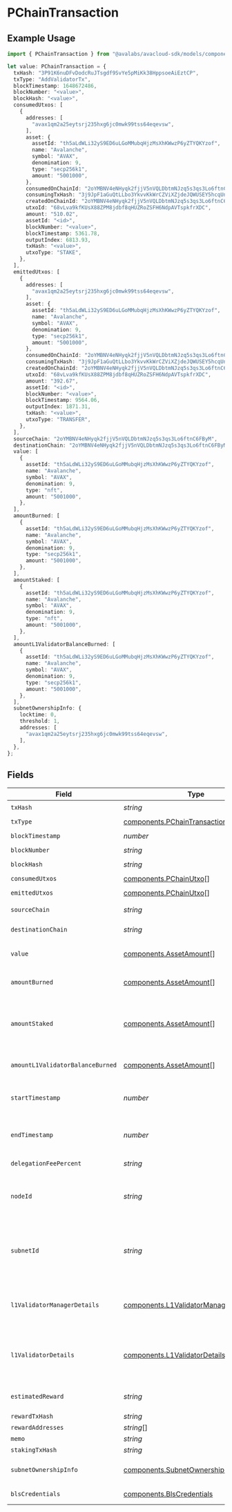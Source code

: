 # PChainTransaction

## Example Usage

```typescript
import { PChainTransaction } from "@avalabs/avacloud-sdk/models/components";

let value: PChainTransaction = {
  txHash: "3P91K6nuDFvDodcRuJTsgdf9SvYe5pMiKk38HppsoeAiEztCP",
  txType: "AddValidatorTx",
  blockTimestamp: 1648672486,
  blockNumber: "<value>",
  blockHash: "<value>",
  consumedUtxos: [
    {
      addresses: [
        "avax1qm2a25eytsrj235hxg6jc0mwk99tss64eqevsw",
      ],
      asset: {
        assetId: "th5aLdWLi32yS9ED6uLGoMMubqHjzMsXhKWwzP6yZTYQKYzof",
        name: "Avalanche",
        symbol: "AVAX",
        denomination: 9,
        type: "secp256k1",
        amount: "5001000",
      },
      consumedOnChainId: "2oYMBNV4eNHyqk2fjjV5nVQLDbtmNJzq5s3qs3Lo6ftnC6FByM",
      consumingTxHash: "3j9JpF1aGuQtLLbo3YkvvKkWrCZViXZjdeJQWUSEY5hcqUn2c",
      createdOnChainId: "2oYMBNV4eNHyqk2fjjV5nVQLDbtmNJzq5s3qs3Lo6ftnC6FByM",
      utxoId: "68vLva9kfKUsX88ZPM8jdbf8qHUZRoZSFH6NdpAVTspkfrXDC",
      amount: "510.02",
      assetId: "<id>",
      blockNumber: "<value>",
      blockTimestamp: 5361.78,
      outputIndex: 6813.93,
      txHash: "<value>",
      utxoType: "STAKE",
    },
  ],
  emittedUtxos: [
    {
      addresses: [
        "avax1qm2a25eytsrj235hxg6jc0mwk99tss64eqevsw",
      ],
      asset: {
        assetId: "th5aLdWLi32yS9ED6uLGoMMubqHjzMsXhKWwzP6yZTYQKYzof",
        name: "Avalanche",
        symbol: "AVAX",
        denomination: 9,
        type: "secp256k1",
        amount: "5001000",
      },
      consumedOnChainId: "2oYMBNV4eNHyqk2fjjV5nVQLDbtmNJzq5s3qs3Lo6ftnC6FByM",
      consumingTxHash: "3j9JpF1aGuQtLLbo3YkvvKkWrCZViXZjdeJQWUSEY5hcqUn2c",
      createdOnChainId: "2oYMBNV4eNHyqk2fjjV5nVQLDbtmNJzq5s3qs3Lo6ftnC6FByM",
      utxoId: "68vLva9kfKUsX88ZPM8jdbf8qHUZRoZSFH6NdpAVTspkfrXDC",
      amount: "392.67",
      assetId: "<id>",
      blockNumber: "<value>",
      blockTimestamp: 9564.06,
      outputIndex: 1871.31,
      txHash: "<value>",
      utxoType: "TRANSFER",
    },
  ],
  sourceChain: "2oYMBNV4eNHyqk2fjjV5nVQLDbtmNJzq5s3qs3Lo6ftnC6FByM",
  destinationChain: "2oYMBNV4eNHyqk2fjjV5nVQLDbtmNJzq5s3qs3Lo6ftnC6FByM",
  value: [
    {
      assetId: "th5aLdWLi32yS9ED6uLGoMMubqHjzMsXhKWwzP6yZTYQKYzof",
      name: "Avalanche",
      symbol: "AVAX",
      denomination: 9,
      type: "nft",
      amount: "5001000",
    },
  ],
  amountBurned: [
    {
      assetId: "th5aLdWLi32yS9ED6uLGoMMubqHjzMsXhKWwzP6yZTYQKYzof",
      name: "Avalanche",
      symbol: "AVAX",
      denomination: 9,
      type: "secp256k1",
      amount: "5001000",
    },
  ],
  amountStaked: [
    {
      assetId: "th5aLdWLi32yS9ED6uLGoMMubqHjzMsXhKWwzP6yZTYQKYzof",
      name: "Avalanche",
      symbol: "AVAX",
      denomination: 9,
      type: "nft",
      amount: "5001000",
    },
  ],
  amountL1ValidatorBalanceBurned: [
    {
      assetId: "th5aLdWLi32yS9ED6uLGoMMubqHjzMsXhKWwzP6yZTYQKYzof",
      name: "Avalanche",
      symbol: "AVAX",
      denomination: 9,
      type: "secp256k1",
      amount: "5001000",
    },
  ],
  subnetOwnershipInfo: {
    locktime: 0,
    threshold: 1,
    addresses: [
      "avax1qm2a25eytsrj235hxg6jc0mwk99tss64eqevsw",
    ],
  },
};
```

## Fields

| Field                                                                                                                                                           | Type                                                                                                                                                            | Required                                                                                                                                                        | Description                                                                                                                                                     | Example                                                                                                                                                         |
| --------------------------------------------------------------------------------------------------------------------------------------------------------------- | --------------------------------------------------------------------------------------------------------------------------------------------------------------- | --------------------------------------------------------------------------------------------------------------------------------------------------------------- | --------------------------------------------------------------------------------------------------------------------------------------------------------------- | --------------------------------------------------------------------------------------------------------------------------------------------------------------- |
| `txHash`                                                                                                                                                        | *string*                                                                                                                                                        | :heavy_check_mark:                                                                                                                                              | A P-Chain transaction hash.                                                                                                                                     | 3P91K6nuDFvDodcRuJTsgdf9SvYe5pMiKk38HppsoeAiEztCP                                                                                                               |
| `txType`                                                                                                                                                        | [components.PChainTransactionType](../../models/components/pchaintransactiontype.md)                                                                            | :heavy_check_mark:                                                                                                                                              | N/A                                                                                                                                                             |                                                                                                                                                                 |
| `blockTimestamp`                                                                                                                                                | *number*                                                                                                                                                        | :heavy_check_mark:                                                                                                                                              | The block finality timestamp.                                                                                                                                   | 1648672486                                                                                                                                                      |
| `blockNumber`                                                                                                                                                   | *string*                                                                                                                                                        | :heavy_check_mark:                                                                                                                                              | N/A                                                                                                                                                             |                                                                                                                                                                 |
| `blockHash`                                                                                                                                                     | *string*                                                                                                                                                        | :heavy_check_mark:                                                                                                                                              | N/A                                                                                                                                                             |                                                                                                                                                                 |
| `consumedUtxos`                                                                                                                                                 | [components.PChainUtxo](../../models/components/pchainutxo.md)[]                                                                                                | :heavy_check_mark:                                                                                                                                              | N/A                                                                                                                                                             |                                                                                                                                                                 |
| `emittedUtxos`                                                                                                                                                  | [components.PChainUtxo](../../models/components/pchainutxo.md)[]                                                                                                | :heavy_check_mark:                                                                                                                                              | N/A                                                                                                                                                             |                                                                                                                                                                 |
| `sourceChain`                                                                                                                                                   | *string*                                                                                                                                                        | :heavy_minus_sign:                                                                                                                                              | Source chain for an atomic transaction.                                                                                                                         | 2oYMBNV4eNHyqk2fjjV5nVQLDbtmNJzq5s3qs3Lo6ftnC6FByM                                                                                                              |
| `destinationChain`                                                                                                                                              | *string*                                                                                                                                                        | :heavy_minus_sign:                                                                                                                                              | Destination chain for an atomic transaction.                                                                                                                    | 2oYMBNV4eNHyqk2fjjV5nVQLDbtmNJzq5s3qs3Lo6ftnC6FByM                                                                                                              |
| `value`                                                                                                                                                         | [components.AssetAmount](../../models/components/assetamount.md)[]                                                                                              | :heavy_check_mark:                                                                                                                                              | A list of objects containing P-chain Asset basic info and the amount of that Asset ID.                                                                          |                                                                                                                                                                 |
| `amountBurned`                                                                                                                                                  | [components.AssetAmount](../../models/components/assetamount.md)[]                                                                                              | :heavy_check_mark:                                                                                                                                              | A list of objects containing P-chain Asset basic info and the amount of that Asset ID.                                                                          |                                                                                                                                                                 |
| `amountStaked`                                                                                                                                                  | [components.AssetAmount](../../models/components/assetamount.md)[]                                                                                              | :heavy_check_mark:                                                                                                                                              | A list of objects containing P-chain Asset basic info and the amount of that Asset ID. Present for AddValidatorTx, AddPermissionlessValidatorTx, AddDelegatorTx |                                                                                                                                                                 |
| `amountL1ValidatorBalanceBurned`                                                                                                                                | [components.AssetAmount](../../models/components/assetamount.md)[]                                                                                              | :heavy_check_mark:                                                                                                                                              | A list of objects containing P-chain Asset basic info and the amount of that Asset ID.                                                                          |                                                                                                                                                                 |
| `startTimestamp`                                                                                                                                                | *number*                                                                                                                                                        | :heavy_minus_sign:                                                                                                                                              | Present for AddValidatorTx, AddSubnetValidatorTx, AddPermissionlessValidatorTx, AddDelegatorTx                                                                  |                                                                                                                                                                 |
| `endTimestamp`                                                                                                                                                  | *number*                                                                                                                                                        | :heavy_minus_sign:                                                                                                                                              | Present for AddValidatorTx, AddSubnetValidatorTx, AddPermissionlessValidatorTx, AddDelegatorTx                                                                  |                                                                                                                                                                 |
| `delegationFeePercent`                                                                                                                                          | *string*                                                                                                                                                        | :heavy_minus_sign:                                                                                                                                              | Present for AddValidatorTx, AddPermissionlessValidatorTx                                                                                                        |                                                                                                                                                                 |
| `nodeId`                                                                                                                                                        | *string*                                                                                                                                                        | :heavy_minus_sign:                                                                                                                                              | Present for AddValidatorTx, AddSubnetValidatorTx, RemoveSubnetValidatorTx, AddPermissionlessValidatorTx, AddDelegatorTx                                         |                                                                                                                                                                 |
| `subnetId`                                                                                                                                                      | *string*                                                                                                                                                        | :heavy_minus_sign:                                                                                                                                              | Present for AddValidatorTx, AddSubnetValidatorTx, RemoveSubnetValidatorTx, AddPermissionlessValidatorTx, AddDelegatorTx, CreateChainTx, CreateSubnetTx          |                                                                                                                                                                 |
| `l1ValidatorManagerDetails`                                                                                                                                     | [components.L1ValidatorManagerDetails](../../models/components/l1validatormanagerdetails.md)                                                                    | :heavy_minus_sign:                                                                                                                                              | Details of the L1's validator manager contract and blockchain. Present for the ConvertSubnetToL1Tx which transforms a subnet into L1                            |                                                                                                                                                                 |
| `l1ValidatorDetails`                                                                                                                                            | [components.L1ValidatorDetailsTransaction](../../models/components/l1validatordetailstransaction.md)[]                                                          | :heavy_minus_sign:                                                                                                                                              | Details of L1 validators registered or changed in the current transaction. The details reflect the state at the time of the transaction, not in real-time       |                                                                                                                                                                 |
| `estimatedReward`                                                                                                                                               | *string*                                                                                                                                                        | :heavy_minus_sign:                                                                                                                                              | Present for AddValidatorTx, AddPermissionlessValidatorTx, AddDelegatorTx                                                                                        |                                                                                                                                                                 |
| `rewardTxHash`                                                                                                                                                  | *string*                                                                                                                                                        | :heavy_minus_sign:                                                                                                                                              | N/A                                                                                                                                                             |                                                                                                                                                                 |
| `rewardAddresses`                                                                                                                                               | *string*[]                                                                                                                                                      | :heavy_minus_sign:                                                                                                                                              | N/A                                                                                                                                                             |                                                                                                                                                                 |
| `memo`                                                                                                                                                          | *string*                                                                                                                                                        | :heavy_minus_sign:                                                                                                                                              | N/A                                                                                                                                                             |                                                                                                                                                                 |
| `stakingTxHash`                                                                                                                                                 | *string*                                                                                                                                                        | :heavy_minus_sign:                                                                                                                                              | Present for RewardValidatorTx                                                                                                                                   |                                                                                                                                                                 |
| `subnetOwnershipInfo`                                                                                                                                           | [components.SubnetOwnershipInfo](../../models/components/subnetownershipinfo.md)                                                                                | :heavy_minus_sign:                                                                                                                                              | Subnet owner details for the CreateSubnetTx or TransferSubnetOwnershipTx                                                                                        |                                                                                                                                                                 |
| `blsCredentials`                                                                                                                                                | [components.BlsCredentials](../../models/components/blscredentials.md)                                                                                          | :heavy_minus_sign:                                                                                                                                              | Present for AddPermissionlessValidatorTx                                                                                                                        |                                                                                                                                                                 |